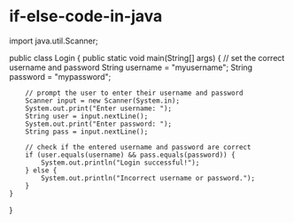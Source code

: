 # if-else-code-in-java

import java.util.Scanner;

public class Login {
    public static void main(String[] args) {
        // set the correct username and password
        String username = "myusername";
        String password = "mypassword";
        
        // prompt the user to enter their username and password
        Scanner input = new Scanner(System.in);
        System.out.print("Enter username: ");
        String user = input.nextLine();
        System.out.print("Enter password: ");
        String pass = input.nextLine();
        
        // check if the entered username and password are correct
        if (user.equals(username) && pass.equals(password)) {
            System.out.println("Login successful!");
        } else {
            System.out.println("Incorrect username or password.");
        }
    }
}
